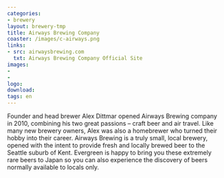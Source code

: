 ```yaml
---
categories: 
- brewery
layout: brewery-tmp
title: Airways Brewing Company
coaster: /images/c-airways.png
links: 
- src: airwaysbrewing.com
  txt: Airways Brewing Company Official Site
images: 
- 
- 
logo: 
download:
tags: en
---
```


Founder and head brewer Alex Dittmar opened Airways Brewing company in 2010, combining his two great passions – craft beer and air travel. Like many new brewery owners, Alex was also a homebrewer who turned their hobby into their career. Airways Brewing is a truly small, local brewery, opened with the intent to provide fresh and locally brewed beer to the Seattle suburb of Kent.  Evergreen is happy to bring you these extremely rare beers to Japan so you can also experience the discovery of beers normally available to locals only.